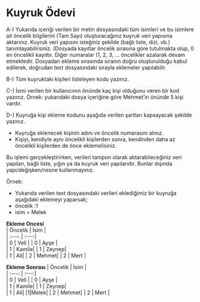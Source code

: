 # Kuyruk Ödevi

A-) Yukarıda içeriği verilen bir metin dosyasındaki tüm isimleri ve bu isimlere ait öncelik bilgilerini (Tam
Sayı) oluşturacağınız kuyruk veri yapısına aktarınız. Kuyruk veri yapısını isteğiniz şekilde (bağlı liste, dizi, vb.)
tanımlayabilirsiniz. (Dosyada kayıtlar öncelik sırasına göre tutulmakta olup, 0 en öncelikli kayıttır. Diğer
numaralar (1, 2, 3, … öncelikler azalarak devam etmektedir. Dosyadan ekleme sırasında sıranın doğru
oluşturulduğu kabul edilerek, doğrudan text dosyasındaki sırayla eklemeler yapılabilir.

B-) Tüm kuyruktaki kişileri listeleyen kodu yazınız.

C-) İsmi verilen bir kullanıcının önünde kaç kişi olduğunu veren bir kod yazınız. Örnek: yukarıdaki dosya
içeriğine göre Mehmet’in önünde 5 kişi vardır.

D-) Kuyruğa kişi ekleme kodunu aşağıda verilen şartları kapsayacak şekilde yazınız.

- Kuyruğa eklenecek kişinin adını ve öncelik numarasını alınız.
- Kişiyi, kendiyle aynı öncelikli kişilerden sonra, kendinden daha az öncelikli kişilerden de önce eklemelisiniz.

Bu işlemi gerçekleştirirken, verileri tampon olarak aktarabileceğiniz veri yapıları, bağlı liste, yığın ya da
kuyruk veri yapılarıdır. Bunlar dışında yapı/değişken/nesne kullanmayınız.

Örnek:
- Yukarıda verilen text dosyasındaki verileri eklediğimiz bir kuyruğa aşağıdaki eklemeyi yaparsak;
- öncelik :1
- isim = Melek

**Ekleme Oncesi**        
| Öncelik	|	İsim 	| 												  
|	:---:      |     :---:|   
|	0  	| Veli    | 
|	0    | Ayşe  |     
|	1	 	| Kamile|
|	1		| Zeynep|	
|	1		| Ali|
|	2		| Mehmet|
|	2		| Mert |

**Ekleme Sonrası**
| Öncelik	|	İsim 	| 												  
|	:---:      |     :---:|   
|	0  	| Veli    | 
|	0    | Ayşe  |     
|	1	 	| Kamile|
|	1		| Zeynep|	
|	1		| Ali|
|1|Melek|
|	2		| Mehmet|
|	2		| Mert |
